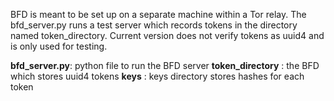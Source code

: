 BFD is meant to be set up on a separate machine within a Tor relay. The bfd_server.py runs a test server which records tokens
in the directory named token_directory. Current version does not verify tokens as uuid4 and is only used for testing.

**bfd_server.py**: python file to run the BFD server
**token_directory** : the BFD which stores uuid4 tokens
**keys** : keys directory stores hashes for each token
